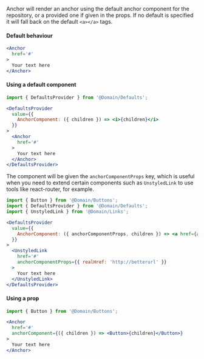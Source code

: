 Anchor will render an anchor using the default anchor component for the repository,
or a provided one if given in the props. If no default is specified it will fall back on
the default `<a></a>` tags.

#### Default behaviour

```jsx
<Anchor
  href='#'
>
  Your text here
</Anchor>
```

#### Using a default component

```jsx
import { DefaultsProvider } from '@Domain/Defaults';

<DefaultsProvider
  value={{
    AnchorComponent: ({ children }) => <i>{children}</i>
  }}
>
  <Anchor
    href='#'
  >
    Your text here
  </Anchor>
</DefaultsProvider>
```

The component will be given the `anchorComponentProps` key, which is useful when you
need to extend certain components such as `UnstyledLink` to use tools like react-router,
for example.

```jsx
import { Button } from '@Domain/Buttons';
import { DefaultsProvider } from '@Domain/Defaults';
import { UnstyledLink } from '@Domain/Links';

<DefaultsProvider
  value={{
    AnchorComponent: ({ anchorComponentProps, children }) => <a href={anchorComponentProps.realHref}>{children}</a>
  }}
>
  <UnstyledLink
    href='#'
    anchorComponentProps={{ realHref: 'http://betterurl' }}
  >
    Your text here
  </UnstyledLink>
</DefaultsProvider>
```

#### Using a prop

```jsx
import { Button } from '@Domain/Buttons';

<Anchor
  href='#'
  anchorComponent={({ children }) => <Button>{children}</Button>}
>
  Your text here
</Anchor>
```
